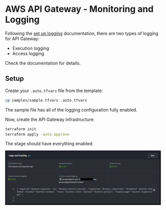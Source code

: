 # AWS API Gateway - Monitoring and Logging

Following the [set up logging][1] documentation, there are two types of logging for API Gateway:

- Execution logging
- Access logging

Check the documentation for details.

## Setup

Create your `.auto.tfvars` file from the template:

```sh
cp samples/sample.tfvars .auto.tfvars
```

The sample file has all of the logging configuration fully enabled.

Now, create the API Gateway infrastructure:

```sh
terraform init
terraform apply -auto-approve
```

The stage should have everything enabled:

<img src=".assets/apigw-logging.png" />


[1]: https://docs.aws.amazon.com/apigateway/latest/developerguide/set-up-logging.html#set-up-access-logging-permissions
